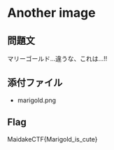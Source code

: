# Another image

## 問題文
マリーゴールド...違うな、これは...!!

## 添付ファイル
- marigold.png

## Flag
MaidakeCTF{Marigold_is_cute}

